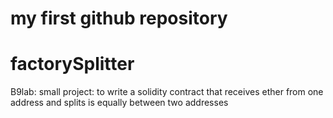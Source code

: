 # my first github repository

# factorySplitter
B9lab: small project:  to write a solidity contract that receives ether from one address and splits is equally between two addresses

